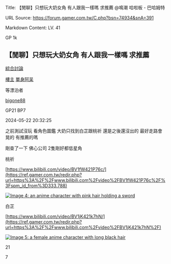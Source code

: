 Title: 【閒聊】只想玩大奶女角 有人跟我一樣嗎 求推薦 @鳴潮 哈啦板 - 巴哈姆特

URL Source: https://forum.gamer.com.tw/C.php?bsn=74934&snA=391

Markdown Content:
LV. 41

GP 1k





[](https://home.gamer.com.tw/bigone88)

【閒聊】只想玩大奶女角 有人跟我一樣嗎 求推薦
-----------------------

[綜合討論](https://forum.gamer.com.tw/B.php?bsn=74934&subbsn=15)

[樓主](https://forum.gamer.com.tw/Co.php?bsn=74934&sn=5145&subbsn=15&bPage=0) [單身阿呆](https://home.gamer.com.tw/bigone88)

等漂泊者

[bigone88](https://home.gamer.com.tw/bigone88)

GP21 BP7

2024-05-22 20:32:25

之前測試沒玩 看角色圖鑑 大奶只找到白芷跟桃祈 還是之後還沒出的 最好走路會晃的 有推薦的嗎

剛查了一下 佛心公司 2隻剛好都低星角

桃祈

[https://www.bilibili.com/video/BV1fW421P76c/](https://ref.gamer.com.tw/redir.php?url=https%3A%2F%2Fwww.bilibili.com%2Fvideo%2FBV1fW421P76c%2F%3Fspm_id_from%3D333.788)

[![Image 4: an anime character with pink hair holding a sword](https://i.imgur.com/FXCCDgy.jpg)](https://i.imgur.com/FXCCDgy.jpg)

白芷

[https://www.bilibili.com/video/BV1jK421k7hN/](https://ref.gamer.com.tw/redir.php?url=https%3A%2F%2Fwww.bilibili.com%2Fvideo%2FBV1jK421k7hN%2F)

[![Image 5: a female anime character with long black hair](https://truth.bahamut.com.tw/s01/202401/forum/74934/35e6031f9c1abcce9e1abf76e8471cf3.JPG)](https://truth.bahamut.com.tw/s01/202401/forum/74934/35e6031f9c1abcce9e1abf76e8471cf3.JPG)

21

7


